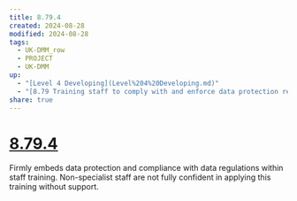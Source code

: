 ```yaml
---
title: 8.79.4
created: 2024-08-28
modified: 2024-08-28
tags:
  - UK-DMM_row
  - PROJECT
  - UK-DMM
up:
  - "[Level 4 Developing](Level%204%20Developing.md)"
  - "[8.79 Training staff to comply with and enforce data protection regulations](8.79%20Training%20staff%20to%20comply%20with%20and%20enforce%20data%20protection%20regulations.md)"
share: true
---
```

# [8.79.4](8.79.4.md)

Firmly embeds data protection and compliance with data regulations within staff training. Non-specialist staff are not fully confident in applying this training without support.
